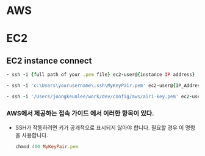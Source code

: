 # AWS

# EC2

## EC2 instance connect

```ruby
- ssh -i {full path of your .pem file} ec2-user@{instance IP address}

- ssh -i 'c:\Users\yourusername\.ssh\MyKeyPair.pem' ec2-user@{IP_Address}

- ssh -i '/Users/joongkeunlee/work/dev/config/aws/airi-key.pem' ec2-user@13.125.220.117
```

### AWS에서 제공하는 접속 가이드 에서 이러한 항목이 있다.

* SSH가 작동하려면 키가 공개적으로 표시되지 않아야 합니다.
  필요할 경우 이 명령을 사용합니다.
  ```ruby
  chmod 400 MyKeyPair.pem
  ```
